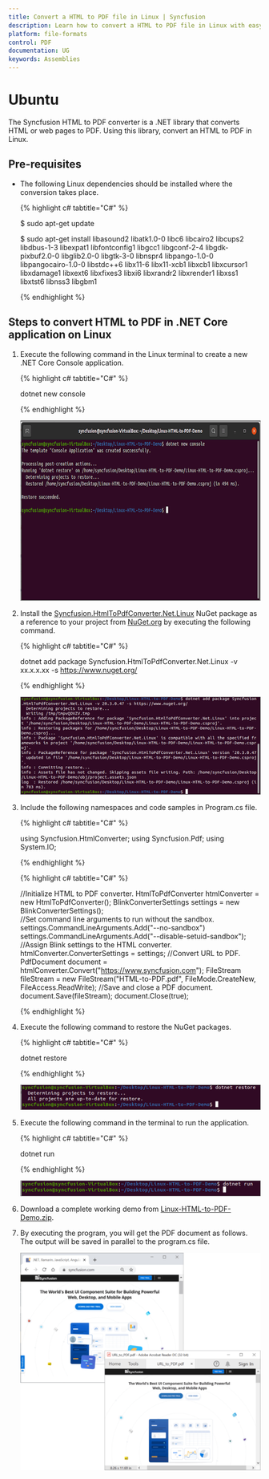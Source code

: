 ```yaml
---
title: Convert a HTML to PDF file in Linux | Syncfusion
description: Learn how to convert a HTML to PDF file in Linux with easy steps using Syncfusion .NET HTML converter library.
platform: file-formats
control: PDF
documentation: UG
keywords: Assemblies
---
```


# Ubuntu

The Syncfusion HTML to PDF converter is a .NET library that converts HTML or web pages to PDF.  Using this library, convert an HTML to PDF in Linux.

## Pre-requisites

 * The following Linux dependencies should be installed where the conversion takes place. 

   {% highlight c# tabtitle="C#" %}

   $ sudo apt-get update

   $ sudo apt-get install libasound2 libatk1.0-0 libc6 libcairo2 libcups2 libdbus-1-3 libexpat1 libfontconfig1 libgcc1 libgconf-2-4 libgdk-pixbuf2.0-0 libglib2.0-0 libgtk-3-0 libnspr4 libpango-1.0-0 libpangocairo-1.0-0 libstdc++6 libx11-6 libx11-xcb1 libxcb1 libxcursor1 libxdamage1 libxext6 libxfixes3 libxi6 libxrandr2 libxrender1 libxss1 libxtst6 libnss3 libgbm1

   {% endhighlight %}


## Steps to convert HTML to PDF in .NET Core application on Linux

1. Execute the following command in the Linux terminal to create a new .NET Core Console application.

   {% highlight c# tabtitle="C#" %}

   dotnet new console

   {% endhighlight %}

   ![Convert HTMLToPDF Linux Step1](htmlconversion_images/LinuxStep1.png)

2. Install the [Syncfusion.HtmlToPdfConverter.Net.Linux](https://www.nuget.org/packages/Syncfusion.HtmlToPdfConverter.Net.Linux/) NuGet package as a reference to your project from [NuGet.org](https://www.nuget.org/) by executing the following command.

   {% highlight c# tabtitle="C#" %}

   dotnet add package Syncfusion.HtmlToPdfConverter.Net.Linux -v xx.x.x.xx -s https://www.nuget.org/

   {% endhighlight %}

   ![Convert HTMLToPDF Linux Step2](htmlconversion_images/LinuxStep2.png)

3. Include the following namespaces and code samples in Program.cs file.

   {% highlight c# tabtitle="C#" %}

   using Syncfusion.HtmlConverter;
   using Syncfusion.Pdf;
   using System.IO;

   {% endhighlight %}

   {% highlight c# tabtitle="C#" %}

   //Initialize HTML to PDF converter. 
HtmlToPdfConverter htmlConverter = new HtmlToPdfConverter();
BlinkConverterSettings settings = new BlinkConverterSettings();   
//Set command line arguments to run without the sandbox. 
settings.CommandLineArguments.Add("--no-sandbox")
settings.CommandLineArguments.Add("--disable-setuid-sandbox");    
//Assign Blink settings to the HTML converter.
htmlConverter.ConverterSettings = settings;
//Convert URL to PDF.
PdfDocument document = htmlConverter.Convert("https://www.syncfusion.com");
FileStream fileStream = new FileStream("HTML-to-PDF.pdf", FileMode.CreateNew, FileAccess.ReadWrite);
//Save and close a PDF document. 
document.Save(fileStream);
document.Close(true);

   {% endhighlight %}

4. Execute the following command to restore the NuGet packages.

   {% highlight c# tabtitle="C#" %}

   dotnet restore

   {% endhighlight %}

   ![Convert HTMLToPDF Linux Step3](htmlconversion_images/LinuxStep3.png)

5. Execute the following command in the terminal to run the application.

   {% highlight c# tabtitle="C#" %}

   dotnet run

   {% endhighlight %}

   ![Convert HTMLToPDF Linux Step4](htmlconversion_images/LinuxStep4.png)

6. Download a complete working demo from [Linux-HTML-to-PDF-Demo.zip](https://www.syncfusion.com/downloads/support/directtrac/general/ze/Linux-HTML-to-PDF-Demo1625305923).

7. By executing the program, you will get the PDF document as follows. The output will be saved in parallel to the program.cs file.

   ![Convert HTMLToPDF Linux5](htmlconversion_images/htmltopdfoutput.png)
